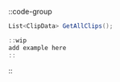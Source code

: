 ::code-group
  ```csharp [Method]
  List<ClipData> GetAllClips();
  ```
  ```csharp [Example]
  ::wip
  add example here
  ::
  ```
::